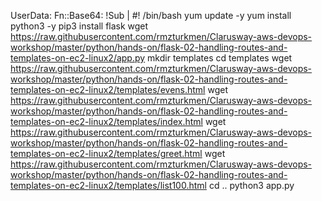 UserData:
Fn::Base64:
!Sub |
#! /bin/bash
yum update -y
yum install python3 -y
pip3 install flask
wget https://raw.githubusercontent.com/rmzturkmen/Clarusway-aws-devops-workshop/master/python/hands-on/flask-02-handling-routes-and-templates-on-ec2-linux2/app.py
mkdir templates
cd templates
wget https://raw.githubusercontent.com/rmzturkmen/Clarusway-aws-devops-workshop/master/python/hands-on/flask-02-handling-routes-and-templates-on-ec2-linux2/templates/evens.html
wget https://raw.githubusercontent.com/rmzturkmen/Clarusway-aws-devops-workshop/master/python/hands-on/flask-02-handling-routes-and-templates-on-ec2-linux2/templates/index.html
wget https://raw.githubusercontent.com/rmzturkmen/Clarusway-aws-devops-workshop/master/python/hands-on/flask-02-handling-routes-and-templates-on-ec2-linux2/templates/greet.html
wget https://raw.githubusercontent.com/rmzturkmen/Clarusway-aws-devops-workshop/master/python/hands-on/flask-02-handling-routes-and-templates-on-ec2-linux2/templates/list100.html
cd ..
python3 app.py

